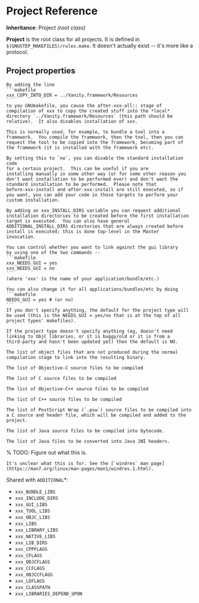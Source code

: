 # Project Reference

**Inheritance**: Project *(root class)*

**Project** is the root class for all projects. It is defined in `$(GNUSTEP_MAKEFILES)/rules.make`. It doesn't actually exist -- it's more like a protocol.

## Project properties

````{make:var} xxx_COPY_INTO_DIR
By adding the line
```makefile
xxx_COPY_INTO_DIR = ../Vanity.framework/Resources
```
to you GNUmakefile, you cause the after-xxx-all:: stage of
compilation of xxx to copy the created stuff into the *local*
directory `../Vanity.framework/Resources` (this path should be
relative).  It also disables installation of xxx.

This is normally used, for example, to bundle a tool into a
framework.  You compile the framework, then the tool, then you can
request the tool to be copied into the framework, becoming part of
the framework (it is installed with the framework etc).
````

````{make:var} xxx_STANDARD_INSTALL
By setting this to `no`, you can disable the standard installation code
for a certain project.  This can be useful if you are
installing manually in some other way (or for some other reason you
don't want installation to be performed ever) and don't want the
standard installation to be performed.  Please note that
before-xxx-install and after-xxx-install are still executed, so if
you want, you can add your code in those targets to perform your
custom installation.
````

```{make:var} xxx_INSTALL_DIRS
By adding an xxx_INSTALL_DIRS variable you can request additional
installation directories to be created before the first installation
target is executed.  You can also have general
ADDITIONAL_INSTALL_DIRS directories that are always created before
install is executed; this is done top-level in the Master
invocation.
```

````{make:var} xxx_NEEDS_GUI
You can control whether you want to link against the gui library
by using one of the two commands --
```makefile
xxx_NEEDS_GUI = yes
xxx_NEEDS_GUI = no
```
(where 'xxx' is the name of your application/bundle/etc.)

You can also change it for all applications/bundles/etc by doing
```makefile
NEEDS_GUI = yes # (or no)
```
If you don't specify anything, the default for the project type will
be used (this is the NEEDS_GUI = yes/no that is at the top of all
project types' makefiles).

If the project type doesn't specify anything (eg, doesn't need
linking to ObjC libraries, or it is buggy/old or it is from a
third-party and hasn't been updated yet) then the default is NO.
````

```{make:var} xxx_OBJ_FILES
The list of object files that are not produced during the normal compilation stage to link into the resulting binary.
```

```{make:var} xxx_OBJC_FILES
The list of Objective-C source files to be compiled
```

```{make:var} xxx_C_FILES
The list of C source files to be compiled
```

```{make:var} xxx_OBJCC_FILES
The list of Objective-C++ source files to be compiled
```

```{make:var} xxx_CC_FILES
The list of C++ source files to be compiled
```

```{make:var} xxx_PSWRAP_FILES
The list of PostScript Wrap (`.psw`) source files to be compiled into a C source and header file, which will be compiled and added to the project.
```

```{make:var} xxx_JAVA_FILES
The list of Java source files to be compiled into bytecode.
```

```{make:var} xxx_JAVA_JNI_FILES
The list of Java files to be converted into Java JNI headers.
```

% TODO: Figure out what this is.

```{make:var} xxx_WINDRES_FILES
It's unclear what this is for. See the [`windres` man page](https://man7.org/linux/man-pages/man1/windres.1.html).
```

Shared with `ADDITIONAL`*:

* `xxx_BUNDLE_LIBS`
* `xxx_INCLUDE_DIRS`
* `xxx_GUI_LIBS`
* `xxx_TOOL_LIBS`
* `xxx_OBJC_LIBS`
* `xxx_LIBS`
* `xxx_LIBRARY_LIBS`
* `xxx_NATIVE_LIBS`
* `xxx_LIB_DIRS`
* `xxx_CPPFLAGS`
* `xxx_CFLAGS`
* `xxx_OBJCFLAGS`
* `xxx_CCFLAGS`
* `xxx_OBJCCFLAGS`
* `xxx_LDFLAGS`
* `xxx_CLASSPATH`
* `xxx_LIBRARIES_DEPEND_UPON`
